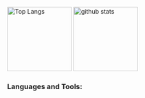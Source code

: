 <!--
**Nucoco/Nucoco** is a ✨ _special_ ✨ repository because its `README.md` (this file) appears on your GitHub profile.

Here are some ideas to get you started:

- 🔭 I’m currently working on ...
- 🌱 I’m currently learning ...
- 👯 I’m looking to collaborate on ...
- 🤔 I’m looking for help with ...
- 💬 Ask me about ...
- 📫 How to reach me: ...
- 😄 Pronouns: ...
- ⚡ Fun fact: ...
-->
<!-- See more: https://zenn.dev/yutakatay/articles/kirakira-github-profile -->
<!-- Color options: dark, radical, merko, gruvbox, tokyonight, onedark, cobalt, synthwave, highcontrast, dracula -->
<p align="left">
  <!-- Language Card -->
  <img alt="Top Langs" height="150px" src="https://github-readme-stats.vercel.app/api/top-langs/?username=Nucoco&hide=jupyter%20notebook&theme=radical&layout=compact" />
  
  <!-- Github Stats Card -->
  <img alt="github stats" height="150px" src="https://github-readme-stats.vercel.app/api?username=Nucoco&count_private=true&show_icons=true&theme=radical" />
</p>

<!-- readme-generator especially for skill icons: https://rahuldkjain.github.io/gh-profile-readme-generator/ -->

<h3 align="left">Languages and Tools:</h3>
